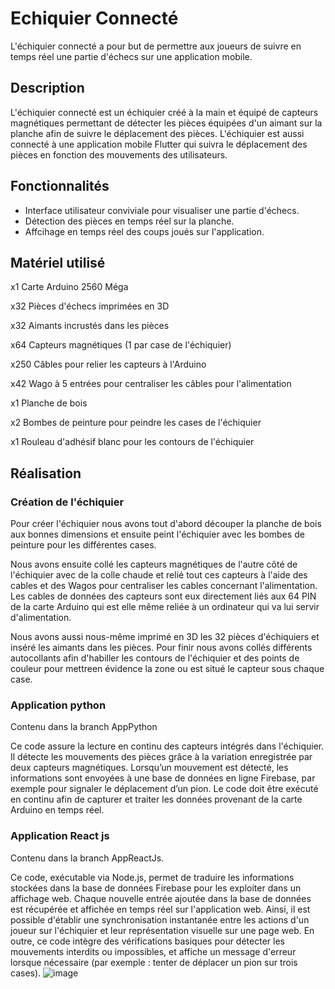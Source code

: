 # Echiquier Connecté

L'échiquier connecté a pour but de permettre aux joueurs de suivre en temps réel une partie d'échecs sur une application mobile. 

## Description

L'échiquier connecté est un échiquier créé à la main et équipé de capteurs magnétiques permettant de détecter les pièces équipées d'un aimant sur la planche afin de suivre le déplacement des pièces. L'échiquier est aussi connecté à une application mobile Flutter qui suivra le déplacement des pièces en fonction des mouvements des utilisateurs.

## Fonctionnalités

- Interface utilisateur conviviale pour visualiser une partie d'échecs.
- Détection des pièces en temps réel sur la planche.
- Affcihage en temps réel des coups joués sur l'application.

## Matériel utilisé

x1 Carte Arduino 2560 Méga

x32 Pièces d'échecs imprimées en 3D

x32 Aimants incrustés dans les pièces

x64 Capteurs magnétiques (1 par case de l'échiquier)

x250 Câbles pour relier les capteurs à l'Arduino

x42 Wago à 5 entrées pour centraliser les câbles pour l'alimentation

x1 Planche de bois

x2 Bombes de peinture pour peindre les cases de l'échiquier

x1 Rouleau d'adhésif blanc pour les contours de l'échiquier

## Réalisation 

### Création de l'échiquier

Pour créer l'échiquier nous avons tout d'abord découper la planche de bois aux bonnes dimensions et ensuite peint l'échiquier avec les bombes de peinture pour les différentes cases.

Nous avons ensuite collé les capteurs magnétiques de l'autre côté de l'échiquier avec de la colle chaude et relié tout ces capteurs à l'aide des cables et des Wagos pour centraliser les cables concernant l'alimentation. Les cables de données des capteurs sont eux directement liés aux 64 PIN de la carte Arduino qui est elle même reliée à un ordinateur qui va lui servir d'alimentation.

Nous avons aussi nous-même imprimé en 3D les 32 pièces d'échiquiers et inséré les aimants dans les pièces. Pour finir nous avons collés différents autocollants afin d'habiller les contours de l'échiquier et des points de couleur pour mettreen évidence la zone ou est situé le capteur sous chaque case.

### Application python
Contenu dans la branch AppPython

Ce code assure la lecture en continu des capteurs intégrés dans l'échiquier.
Il détecte les mouvements des pièces grâce à la variation enregistrée par deux capteurs magnétiques. Lorsqu’un mouvement est détecté, les informations sont envoyées à une base de données en ligne Firebase, par exemple pour signaler le déplacement d’un pion.
Le code doit être exécuté en continu afin de capturer et traiter les données provenant de la carte Arduino en temps réel.


### Application React js
Contenu dans la branch AppReactJs. 

Ce code, exécutable via Node.js, permet de traduire les informations stockées dans la base de données Firebase pour les exploiter dans un affichage web.
Chaque nouvelle entrée ajoutée dans la base de données est récupérée et affichée en temps réel sur l'application web.
Ainsi, il est possible d'établir une synchronisation instantanée entre les actions d'un joueur sur l'échiquier et leur représentation visuelle sur une page web.
En outre, ce code intègre des vérifications basiques pour détecter les mouvements interdits ou impossibles, et affiche un message d'erreur lorsque nécessaire (par exemple : tenter de déplacer un pion sur trois cases).
![image](https://github.com/user-attachments/assets/fecaa794-4c25-49b2-9679-d02598f81375)




